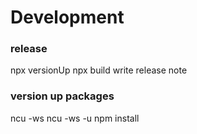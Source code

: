 # Development

### release

npx versionUp
npx build
write release note

### version up packages

ncu -ws
ncu -ws -u
npm install
